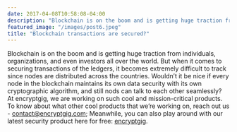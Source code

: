 ```yaml
---
date: 2017-04-08T10:58:08-04:00
description: "Blockchain is on the boom and is getting huge traction from individuals, organizations, and even investors all over the world"
featured_image: "/images/post6.jpeg"
title: "Blockchain transactions are secured?"
---
```

Blockchain is on the boom and is getting huge traction from individuals, organizations, and even investors all over the world. But when it comes to securing transactions of the ledgers, it becomes extremely difficult to track since nodes are distributed across the countries. Wouldn’t it be nice if every node in the blockchain maintains its own data security with its own cryptographic algorithm, and still nods can talk to each other seamlessly? At encryptgig, we are working on such cool and mission-critical products. To know about what other cool products that we’re working on, reach out us - contact@encryptgig.com; 
Meanwhile, you can also play around with our latest security product here for free: [encryptgig](https://app.encryptgig.com/EncryptFile).